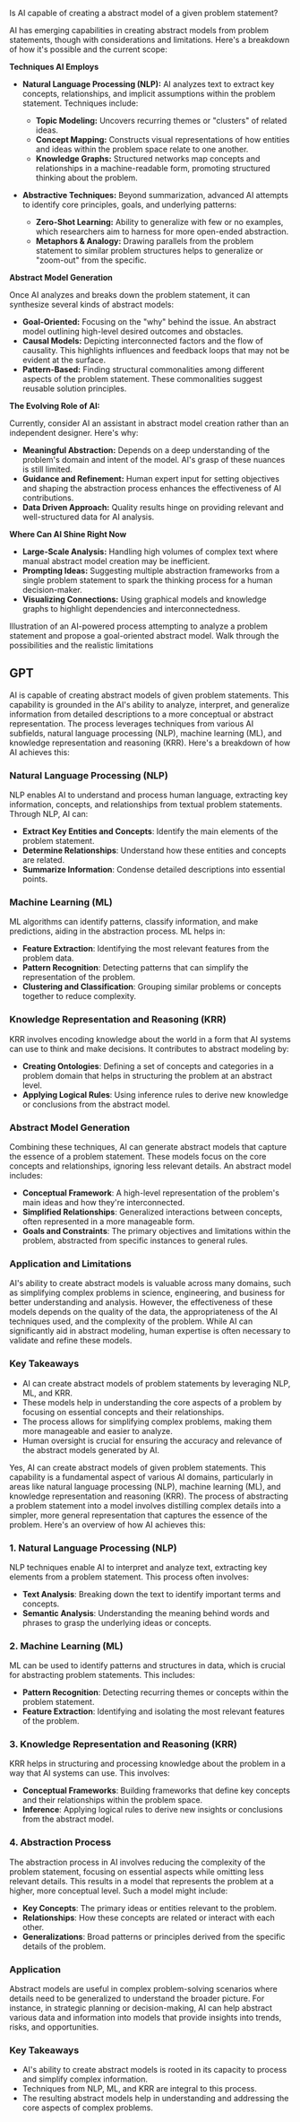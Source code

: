 Is AI capable of creating a abstract model of a given problem statement?

AI has emerging capabilities in creating abstract models from problem statements, though with considerations and limitations. Here's a breakdown of how it's possible and the current scope:

**Techniques AI Employs**

* **Natural Language Processing (NLP):** AI analyzes text to extract key concepts, relationships, and implicit assumptions within the problem statement. Techniques include:
    * **Topic Modeling:** Uncovers recurring themes or "clusters" of related ideas.
    * **Concept Mapping:**  Constructs visual representations of how entities and ideas within the problem space relate to one another.
    * **Knowledge Graphs:** Structured networks map concepts and relationships in a machine-readable form, promoting structured thinking about the problem.

* **Abstractive Techniques:** Beyond summarization, advanced AI attempts to identify core principles, goals, and underlying patterns:
    * **Zero-Shot Learning:** Ability to generalize with few or no examples, which researchers aim to harness for more open-ended abstraction. 
    * **Metaphors & Analogy:** Drawing parallels from the problem statement to similar problem structures helps to generalize or "zoom-out" from the specific.

**Abstract Model Generation**

Once AI analyzes and breaks down the problem statement, it can synthesize several kinds of abstract models:

* **Goal-Oriented:**  Focusing on  the "why" behind the issue. An abstract model outlining  high-level desired outcomes and obstacles.
* **Causal Models:** Depicting interconnected factors and the flow of causality. This highlights influences and feedback loops that may not be evident at the surface.
* **Pattern-Based:** Finding  structural commonalities among different aspects of the problem statement. These commonalities suggest reusable solution principles.

**The Evolving Role of AI:**

Currently, consider AI  an assistant in abstract model creation rather than an independent designer. Here's why:

* **Meaningful Abstraction:** Depends on a deep understanding of the problem's domain and intent of the model. AI's grasp of these nuances is still limited.
* **Guidance and Refinement:** Human expert  input  for setting objectives and shaping the abstraction process enhances the effectiveness of AI contributions.  
* **Data Driven Approach:**  Quality results hinge on providing relevant and well-structured  data for AI analysis.

**Where Can AI Shine Right Now**

* **Large-Scale Analysis:** Handling high volumes of  complex text where manual abstract model creation may be inefficient.
* **Prompting Ideas:** Suggesting multiple abstraction frameworks from a single problem statement to spark the thinking process for a human decision-maker.
* **Visualizing Connections:**  Using graphical models and knowledge graphs to highlight dependencies and interconnectedness. 

Illustration of an AI-powered process attempting to analyze a problem statement and propose a goal-oriented abstract model. Walk through the possibilities and the realistic limitations


## GPT

AI is capable of creating abstract models of given problem statements. This capability is grounded in the AI's ability to analyze, interpret, and generalize information from detailed descriptions to a more conceptual or abstract representation. The process leverages techniques from various AI subfields,  natural language processing (NLP), machine learning (ML), and knowledge representation and reasoning (KRR). Here's a breakdown of how AI achieves this:

### Natural Language Processing (NLP)

NLP enables AI to understand and process human language, extracting key information, concepts, and relationships from textual problem statements. Through NLP, AI can:

- **Extract Key Entities and Concepts**: Identify the main elements of the problem statement.
- **Determine Relationships**: Understand how these entities and concepts are related.
- **Summarize Information**: Condense detailed descriptions into essential points.

### Machine Learning (ML)

ML algorithms can identify patterns, classify information, and make predictions, aiding in the abstraction process. ML helps in:

- **Feature Extraction**: Identifying the most relevant features from the problem data.
- **Pattern Recognition**: Detecting patterns that can simplify the representation of the problem.
- **Clustering and Classification**: Grouping similar problems or concepts together to reduce complexity.

### Knowledge Representation and Reasoning (KRR)

KRR involves encoding knowledge about the world in a form that AI systems can use to think and make decisions. It contributes to abstract modeling by:

- **Creating Ontologies**: Defining a set of concepts and categories in a problem domain that helps in structuring the problem at an abstract level.
- **Applying Logical Rules**: Using inference rules to derive new knowledge or conclusions from the abstract model.

### Abstract Model Generation

Combining these techniques, AI can generate abstract models that capture the essence of a problem statement. These models focus on the core concepts and relationships, ignoring less relevant details. An abstract model  includes:

- **Conceptual Framework**: A high-level representation of the problem's main ideas and how they're interconnected.
- **Simplified Relationships**: Generalized interactions between concepts, often represented in a more manageable form.
- **Goals and Constraints**: The primary objectives and limitations within the problem, abstracted from specific instances to general rules.

### Application and Limitations

AI's ability to create abstract models is valuable across many domains, such as simplifying complex problems in science, engineering, and business for better understanding and analysis. However, the effectiveness of these models depends on the quality of the data, the appropriateness of the AI techniques used, and the complexity of the problem. While AI can significantly aid in abstract modeling, human expertise is often necessary to validate and refine these models.

### Key Takeaways

- AI can create abstract models of problem statements by leveraging NLP, ML, and KRR.
- These models help in understanding the core aspects of a problem by focusing on essential concepts and their relationships.
- The process allows for simplifying complex problems, making them more manageable and easier to analyze.
- Human oversight is crucial for ensuring the accuracy and relevance of the abstract models generated by AI.

Yes, AI can create abstract models of given problem statements. This capability is a fundamental aspect of various AI domains, particularly in areas like natural language processing (NLP), machine learning (ML), and knowledge representation and reasoning (KRR). The process of abstracting a problem statement into a model involves distilling complex details into a simpler, more general representation that captures the essence of the problem. Here's an overview of how AI achieves this:

### 1. Natural Language Processing (NLP)

NLP techniques enable AI to interpret and analyze text, extracting key elements from a problem statement. This process often involves:

- **Text Analysis**: Breaking down the text to identify important terms and concepts.
- **Semantic Analysis**: Understanding the meaning behind words and phrases to grasp the underlying ideas or concepts.

### 2. Machine Learning (ML)

ML can be used to identify patterns and structures in data, which is crucial for abstracting problem statements. This includes:

- **Pattern Recognition**: Detecting recurring themes or concepts within the problem statement.
- **Feature Extraction**: Identifying and isolating the most relevant features of the problem.

### 3. Knowledge Representation and Reasoning (KRR)

KRR helps in structuring and processing knowledge about the problem in a way that AI systems can use. This involves:

- **Conceptual Frameworks**: Building frameworks that define key concepts and their relationships within the problem space.
- **Inference**: Applying logical rules to derive new insights or conclusions from the abstract model.

### 4. Abstraction Process

The abstraction process in AI involves reducing the complexity of the problem statement, focusing on essential aspects while omitting less relevant details. This results in a model that represents the problem at a higher, more conceptual level. Such a model might include:

- **Key Concepts**: The primary ideas or entities relevant to the problem.
- **Relationships**: How these concepts are related or interact with each other.
- **Generalizations**: Broad patterns or principles derived from the specific details of the problem.

### Application

Abstract models are useful in complex problem-solving scenarios where details need to be generalized to understand the broader picture. For instance, in strategic planning or decision-making, AI can help abstract various data and information into models that provide insights into trends, risks, and opportunities.

### Key Takeaways

- AI's ability to create abstract models is rooted in its capacity to process and simplify complex information.
- Techniques from NLP, ML, and KRR are integral to this process.
- The resulting abstract models help in understanding and addressing the core aspects of complex problems.
